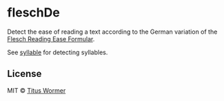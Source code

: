 # fleschDe

Detect the ease of reading a text according to the German variation of the [Flesch Reading Ease Formular](https://de.wikipedia.org/wiki/Lesbarkeitsindex#Flesch-Reading-Ease).

See [syllable](https://github.com/wooorm/syllable) for detecting syllables.

## License

MIT © [Titus Wormer](http://wooorm.com)

